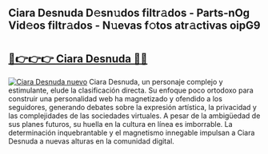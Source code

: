 ## Ciara Desnuda D𝚎sn𝚞dos filtr𝚊dos - Parts-nOg Vid𝚎os filtr𝚊dos - N𝚞evas f𝚘tos atr𝚊ctivas oipG9

# <h2><a href="http://mb0lrk.tromn.icu/?c=Ciara+Desnuda">🔗👉👉👉 Ciara Desnuda 🔗🔗</a></h2>

[![Ciara Desnuda nuevo](https://i.imgur.com/pEAQMta.gif)](http://mb0lrk.tromn.icu/?c=Ciara+Desnuda)
Ciara Desnuda, un personaje complejo y estimulante, elude la clasificación directa. Su enfoque poco ortodoxo para construir una personalidad web ha magnetizado y ofendido a los seguidores, generando debates sobre la expresión artística, la privacidad y las complejidades de las sociedades virtuales. A pesar de la ambigüedad de sus planes futuros, su huella en la cultura en línea es imborrable. La determinación inquebrantable y el magnetismo innegable impulsan a Ciara Desnuda a nuevas alturas en la comunidad digital.
